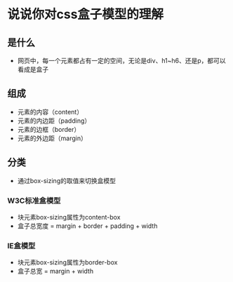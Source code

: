 # 说说你对css盒子模型的理解

## 是什么

- 网页中，每一个元素都占有一定的空间，无论是div、h1~h6、还是p，都可以看成是盒子

## 组成

- 元素的内容（content）
- 元素的内边距（padding）
- 元素的边框（border）
- 元素的外边距（margin）

## 分类

- 通过box-sizing的取值来切换盒模型

### W3C标准盒模型

- 块元素box-sizing属性为content-box
- 盒子总宽度 = margin + border + padding + width

### IE盒模型

- 块元素box-sizing属性为border-box
- 盒子总宽 = margin + width

